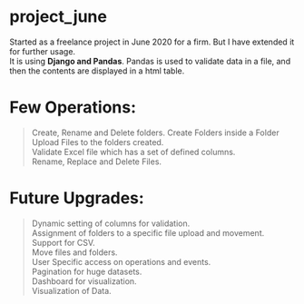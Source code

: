 # project_june
Started as a freelance project in June 2020 for a firm. But I have extended it for further usage. <br>It is using **Django and Pandas**. Pandas is used to validate data in a file, and then the contents are displayed in a html table. 

# Few Operations:
  > Create, Rename and Delete folders. Create Folders inside a Folder<br/>
  > Upload Files to the folders created.<br/>
  > Validate Excel file which has a set of defined columns.<br/>
  > Rename, Replace and Delete Files.<br/>

# Future Upgrades:
  > Dynamic setting of columns for validation.<br/>
  > Assignment of folders to a specific file upload and movement.<br/>
  > Support for CSV.<br/>
  > Move files and folders.<br/>
  > User Specific access on operations and events.<br/>
  > Pagination for huge datasets.<br/>
  > Dashboard for visualization.<br/>
  > Visualization of Data.<br/>
